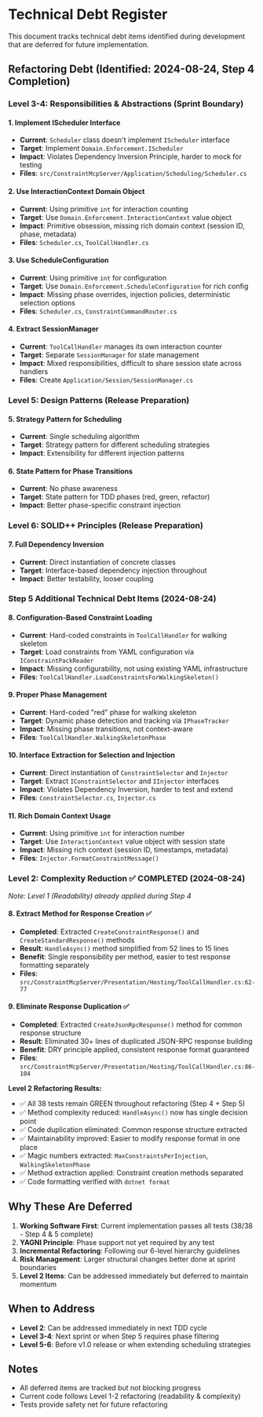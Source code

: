 # Technical Debt Register

This document tracks technical debt items identified during development that are deferred for future implementation.

## Refactoring Debt (Identified: 2024-08-24, Step 4 Completion)

### Level 3-4: Responsibilities & Abstractions (Sprint Boundary)

#### 1. Implement IScheduler Interface
- **Current**: `Scheduler` class doesn't implement `IScheduler` interface
- **Target**: Implement `Domain.Enforcement.IScheduler`
- **Impact**: Violates Dependency Inversion Principle, harder to mock for testing
- **Files**: `src/ConstraintMcpServer/Application/Scheduling/Scheduler.cs`

#### 2. Use InteractionContext Domain Object
- **Current**: Using primitive `int` for interaction counting
- **Target**: Use `Domain.Enforcement.InteractionContext` value object
- **Impact**: Primitive obsession, missing rich domain context (session ID, phase, metadata)
- **Files**: `Scheduler.cs`, `ToolCallHandler.cs`

#### 3. Use ScheduleConfiguration
- **Current**: Using primitive `int` for configuration
- **Target**: Use `Domain.Enforcement.ScheduleConfiguration` for rich config
- **Impact**: Missing phase overrides, injection policies, deterministic selection options
- **Files**: `Scheduler.cs`, `ConstraintCommandRouter.cs`

#### 4. Extract SessionManager
- **Current**: `ToolCallHandler` manages its own interaction counter
- **Target**: Separate `SessionManager` for state management
- **Impact**: Mixed responsibilities, difficult to share session state across handlers
- **Files**: Create `Application/Session/SessionManager.cs`

### Level 5: Design Patterns (Release Preparation)

#### 5. Strategy Pattern for Scheduling
- **Current**: Single scheduling algorithm
- **Target**: Strategy pattern for different scheduling strategies
- **Impact**: Extensibility for different injection patterns

#### 6. State Pattern for Phase Transitions
- **Current**: No phase awareness
- **Target**: State pattern for TDD phases (red, green, refactor)
- **Impact**: Better phase-specific constraint injection

### Level 6: SOLID++ Principles (Release Preparation)

#### 7. Full Dependency Inversion
- **Current**: Direct instantiation of concrete classes
- **Target**: Interface-based dependency injection throughout
- **Impact**: Better testability, looser coupling

### Step 5 Additional Technical Debt Items (2024-08-24)

#### 8. Configuration-Based Constraint Loading
- **Current**: Hard-coded constraints in `ToolCallHandler` for walking skeleton
- **Target**: Load constraints from YAML configuration via `IConstraintPackReader`
- **Impact**: Missing configurability, not using existing YAML infrastructure
- **Files**: `ToolCallHandler.LoadConstraintsForWalkingSkeleton()`

#### 9. Proper Phase Management
- **Current**: Hard-coded "red" phase for walking skeleton
- **Target**: Dynamic phase detection and tracking via `IPhaseTracker`
- **Impact**: Missing phase transitions, not context-aware
- **Files**: `ToolCallHandler.WalkingSkeletonPhase`

#### 10. Interface Extraction for Selection and Injection
- **Current**: Direct instantiation of `ConstraintSelector` and `Injector`
- **Target**: Extract `IConstraintSelector` and `IInjector` interfaces
- **Impact**: Violates Dependency Inversion, harder to test and extend
- **Files**: `ConstraintSelector.cs`, `Injector.cs`

#### 11. Rich Domain Context Usage
- **Current**: Using primitive `int` for interaction number
- **Target**: Use `InteractionContext` value object with session state
- **Impact**: Missing rich context (session ID, timestamps, metadata)
- **Files**: `Injector.FormatConstraintMessage()`

### Level 2: Complexity Reduction ✅ COMPLETED (2024-08-24)
*Note: Level 1 (Readability) already applied during Step 4*

#### 8. Extract Method for Response Creation ✅
- **Completed**: Extracted `CreateConstraintResponse()` and `CreateStandardResponse()` methods
- **Result**: `HandleAsync()` method simplified from 52 lines to 15 lines
- **Benefit**: Single responsibility per method, easier to test response formatting separately
- **Files**: `src/ConstraintMcpServer/Presentation/Hosting/ToolCallHandler.cs:62-77`

#### 9. Eliminate Response Duplication ✅
- **Completed**: Extracted `CreateJsonRpcResponse()` method for common response structure
- **Result**: Eliminated 30+ lines of duplicated JSON-RPC response building
- **Benefit**: DRY principle applied, consistent response format guaranteed
- **Files**: `src/ConstraintMcpServer/Presentation/Hosting/ToolCallHandler.cs:86-104`

**Level 2 Refactoring Results:**
- ✅ All 38 tests remain GREEN throughout refactoring (Step 4 + Step 5)
- ✅ Method complexity reduced: `HandleAsync()` now has single decision point
- ✅ Code duplication eliminated: Common response structure extracted
- ✅ Maintainability improved: Easier to modify response format in one place
- ✅ Magic numbers extracted: `MaxConstraintsPerInjection`, `WalkingSkeletonPhase`
- ✅ Method extraction applied: Constraint creation methods separated
- ✅ Code formatting verified with `dotnet format`

## Why These Are Deferred

1. **Working Software First**: Current implementation passes all tests (38/38 - Step 4 & 5 complete)
2. **YAGNI Principle**: Phase support not yet required by any test  
3. **Incremental Refactoring**: Following our 6-level hierarchy guidelines
4. **Risk Management**: Larger structural changes better done at sprint boundaries
5. **Level 2 Items**: Can be addressed immediately but deferred to maintain momentum

## When to Address

- **Level 2**: Can be addressed immediately in next TDD cycle
- **Level 3-4**: Next sprint or when Step 5 requires phase filtering  
- **Level 5-6**: Before v1.0 release or when extending scheduling strategies

## Notes

- All deferred items are tracked but not blocking progress
- Current code follows Level 1-2 refactoring (readability & complexity)
- Tests provide safety net for future refactoring